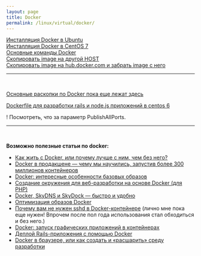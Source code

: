 ```yaml
---
layout: page
title: Docker
permalink: /linux/virtual/docker/
---
```



[Инсталляция Docker в Ubuntu](/linux/virtual/docker/basics/installing-docker-on-ubuntu/)  
[Инсталляция Docker в CentOS 7](/linux/virtual/docker/basics/installing-docker-on-centos/)  
[Основные команды Docker](/linux/virtual/docker/basics/basic-commands/)  
[Скопировать image на другой HOST](/linux/virtual/docker/basics/copying-images-to-other-hosts/)  
[Скопировать image на hub.docker.com и забрать image с него](/linux/virtual/docker/basics/push-and-pull-docker-image-to-hub/)  

___

<br/>

[Основные раскопки по Docker пока еще лежат здесь](http://pre.sysadm.ru/linux/virtual/docker/)  

[Dockerfile для разработки rails и node.js приложений в centos 6](/linux/virtual/docker/dockerfile/)  



! Посмотреть, что за параметр PublishAllPorts.  

___

<br/>

**Возможно полезные статьи по docker:**


<ul>
<li><a href="http://habrahabr.ru/post/250469/">Как жить с Docker, или почему лучше с ним, чем без него?</li>
<li><a href="http://habrahabr.ru/post/247969/">Docker в продакшене — чему мы научились, запустив более 300 миллионов контейнеров</li>
<li><a href="http://habrahabr.ru/post/247903/">Docker: интересные особенности базовых образов</li>


<li><a href="http://habrahabr.ru/post/247547/">Создание окружения для веб-разработки на основе Docker (для PHP)</li>
<li><a href="http://habrahabr.ru/post/246933/">Docker, SkyDNS и SkyDock — быстро и удобно</li>
<li><a href="http://habrahabr.ru/post/234829/">Оптимизация образов Docker</a></li>
<li><a href="http://habrahabr.ru/company/infopulse/blog/237737/">Почему вам не нужен sshd в Docker-контейнере</a> (лично мне пока еще нужен! Впрочем после пол года использования стал обходиться и без него.)</li>
<li><a href="http://habrahabr.ru/post/240509/">Docker: запуск графических приложений в контейнерах</li>
<li><a href="http://habrahabr.ru/post/238069/">Деплой Rails-приложения с помощью Docker</li>
<li><a href="http://habrahabr.ru/post/243953/">Docker в браузере, или как создать и «расшарить» среду разработки</li>
</ul>
